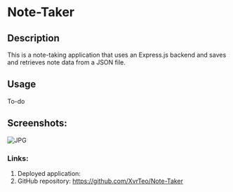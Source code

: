# Note-Taker

## Description

This is a note-taking application that uses an Express.js backend and saves and retrieves note data from a JSON file.

## Usage

To-do

## Screenshots:

![JPG](./assets/screenshot.jpg)

### Links:

1. Deployed application:
2. GitHub repository: https://github.com/XvrTeo/Note-Taker
